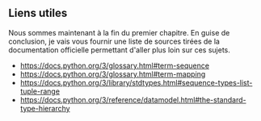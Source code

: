 ## Liens utiles

Nous sommes maintenant à la fin du premier chapitre. En guise de conclusion, je vais vous fournir une liste de sources tirées de la documentation officielle permettant d'aller plus loin sur ces sujets.

* <https://docs.python.org/3/glossary.html#term-sequence>
* <https://docs.python.org/3/glossary.html#term-mapping>
* <https://docs.python.org/3/library/stdtypes.html#sequence-types-list-tuple-range>
* <https://docs.python.org/3/reference/datamodel.html#the-standard-type-hierarchy>
